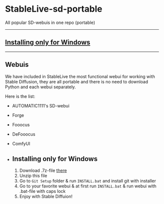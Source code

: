 # StableLive-sd-portable

All popular SD-webuis in one repo (portable)

---

## [Installing only for Windows](#installing-only-for-windows)

---

## Webuis

We have included in StableLive the most functional webui for working with Stable Diffusion, they are all portable and there is no need to download Python and each webui separately.

Here is the list:
- AUTOMATIC1111's SD-webui
- Forge
- Fooocus
- DeFooocus
- ComfyUI

- ## Installing only for Windows

  1. Download .7z-file [there](https://huggingface.co/ehristoforu/StableLive-sd-portable/resolve/main/StableLive.7z)
  2. Unzip this file
  3. Go to `Git Setup` folder & run `INSTALL.bat` and install git with installer
  4. Go to your favorite webui & at first run `INSTALL.bat` & run webui with .bat-file with caps lock
  5. Enjoy with Stable Diffuion!

